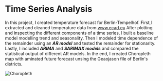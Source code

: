 # Time Series Analysis
In this project, I created temperature forecast for Berlin-Tempelhof.
First,I extracted and cleaned temperature data from www.ecad.eu
After plotting and inspecting the different components of a time series, I built a baseline model modelling trend and seasonality.
Then I modeled time dependence of the remainder using an ***AR model*** and tested the remainder for stationarity.
Lastly, I included ***ARIMA*** and ***SARIMAX models*** and compared the statistical output of different AR models.
In the end, I created Choropleth map with aminated future forecast unsing the Geaojason file of Berlin's districts.

![Choropleth](gif.gif)
